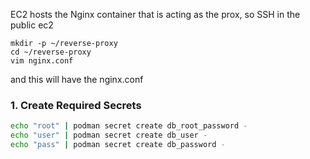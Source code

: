 



EC2 hosts the Nginx container that is acting as the prox, so SSH in the public ec2 
```
mkdir -p ~/reverse-proxy
cd ~/reverse-proxy
vim nginx.conf
```
and this will have the nginx.conf



### 1. Create Required Secrets

```bash
echo "root" | podman secret create db_root_password -
echo "user" | podman secret create db_user -
echo "pass" | podman secret create db_password -
```